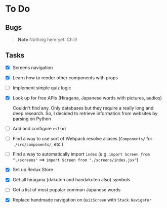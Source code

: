 # To Do

## Bugs

> **Note**
> Nothing here yet. Chill!

## Tasks

- [x] Screens navigation
- [x] Learn how to render other components with props
- [ ] Implement simple quiz logic
- [x] Look up for free APIs (Hiragana, Japanese words with pictures, audios)

  Couldn't find any. Only databases but they require a really long and deep research.
  So, I decided to retrieve information from websites by parsing on Python

- [ ] Add and configure `eslint`
- [ ] Find a way to use sort of Webpack resolve aliases (`Components/` for
      `./src/components/`, etc.)
- [ ] Find a way to automatically import `index`
      (e.g. `import Screen from "./screens"` ==> `import Screen from "./screens/index.jsx"`)
- [x] Set up Redux Store
- [x] Get all hiragana (dakuten and handakuten also) symbols
- [ ] Get a list of most popular common Japanese words
- [x] Replace handmade navigation on `QuizScreen` with `Stack.Navigator`
